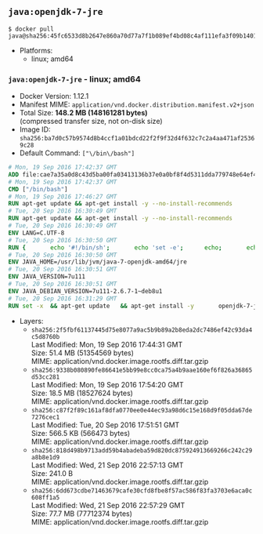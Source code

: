 ## `java:openjdk-7-jre`

```console
$ docker pull java@sha256:45fc6533d8b2647e860a70d77a7f1b089ef4bd08c4af111efa3f09b14014daf3
```

-	Platforms:
	-	linux; amd64

### `java:openjdk-7-jre` - linux; amd64

-	Docker Version: 1.12.1
-	Manifest MIME: `application/vnd.docker.distribution.manifest.v2+json`
-	Total Size: **148.2 MB (148161281 bytes)**  
	(compressed transfer size, not on-disk size)
-	Image ID: `sha256:ba7d0c57b9574d8b4ccf1a01bdcd22f2f9f32d4f632c7c2a4aa471af25369c28`
-	Default Command: `["\/bin\/bash"]`

```dockerfile
# Mon, 19 Sep 2016 17:42:37 GMT
ADD file:cae7a35a0d8c43d5ba00fa03413136b37e0a0bf8f4d5311dda779748e64ef425 in / 
# Mon, 19 Sep 2016 17:42:37 GMT
CMD ["/bin/bash"]
# Mon, 19 Sep 2016 17:46:27 GMT
RUN apt-get update && apt-get install -y --no-install-recommends 		ca-certificates 		curl 		wget 	&& rm -rf /var/lib/apt/lists/*
# Tue, 20 Sep 2016 16:30:49 GMT
RUN apt-get update && apt-get install -y --no-install-recommends 		bzip2 		unzip 		xz-utils 	&& rm -rf /var/lib/apt/lists/*
# Tue, 20 Sep 2016 16:30:49 GMT
ENV LANG=C.UTF-8
# Tue, 20 Sep 2016 16:30:50 GMT
RUN { 		echo '#!/bin/sh'; 		echo 'set -e'; 		echo; 		echo 'dirname "$(dirname "$(readlink -f "$(which javac || which java)")")"'; 	} > /usr/local/bin/docker-java-home 	&& chmod +x /usr/local/bin/docker-java-home
# Tue, 20 Sep 2016 16:30:50 GMT
ENV JAVA_HOME=/usr/lib/jvm/java-7-openjdk-amd64/jre
# Tue, 20 Sep 2016 16:30:51 GMT
ENV JAVA_VERSION=7u111
# Tue, 20 Sep 2016 16:30:51 GMT
ENV JAVA_DEBIAN_VERSION=7u111-2.6.7-1~deb8u1
# Tue, 20 Sep 2016 16:31:29 GMT
RUN set -x 	&& apt-get update 	&& apt-get install -y 		openjdk-7-jre-headless="$JAVA_DEBIAN_VERSION" 	&& rm -rf /var/lib/apt/lists/* 	&& [ "$JAVA_HOME" = "$(docker-java-home)" ]
```

-	Layers:
	-	`sha256:2f5fbf61137445d75e8077a9ac5b9b89a2b8eda2dc7486ef42c93da4c5d8760b`  
		Last Modified: Mon, 19 Sep 2016 17:44:31 GMT  
		Size: 51.4 MB (51354569 bytes)  
		MIME: application/vnd.docker.image.rootfs.diff.tar.gzip
	-	`sha256:9338b080890fe86641e5bb99e8cc0ca75a4b9aae160ef6f826a36865d53cc281`  
		Last Modified: Mon, 19 Sep 2016 17:54:20 GMT  
		Size: 18.5 MB (18527624 bytes)  
		MIME: application/vnd.docker.image.rootfs.diff.tar.gzip
	-	`sha256:c87f2f89c161af8dfa0770ee0e44ec93a98d6c15e168d9f05dda67de7276cec1`  
		Last Modified: Tue, 20 Sep 2016 17:51:51 GMT  
		Size: 566.5 KB (566473 bytes)  
		MIME: application/vnd.docker.image.rootfs.diff.tar.gzip
	-	`sha256:818d498b9713add59b4abadeba59d820dc875924913669266c242c29a8b8e1d9`  
		Last Modified: Wed, 21 Sep 2016 22:57:13 GMT  
		Size: 241.0 B  
		MIME: application/vnd.docker.image.rootfs.diff.tar.gzip
	-	`sha256:6dd673cdbe71463679cafe30cfd8fbe8f57ac586f83fa3703e6aca0c608ff1a5`  
		Last Modified: Wed, 21 Sep 2016 22:57:29 GMT  
		Size: 77.7 MB (77712374 bytes)  
		MIME: application/vnd.docker.image.rootfs.diff.tar.gzip
